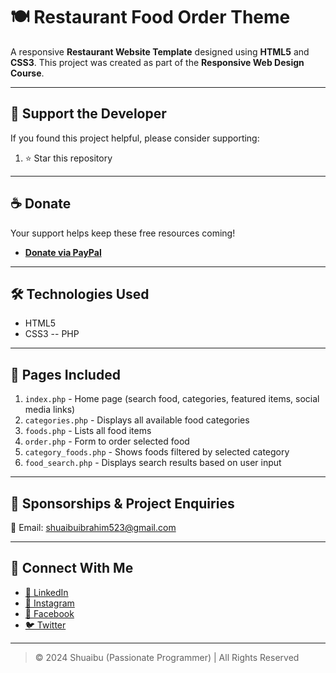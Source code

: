 # 🍽️ Restaurant Food Order Theme

A responsive **Restaurant Website Template** designed using **HTML5** and **CSS3**. This project was created as part of the **Responsive Web Design Course**.

---

## 💖 Support the Developer

If you found this project helpful, please consider supporting:

1. ⭐ Star this repository

---

## ☕ Donate

Your support helps keep these free resources coming!

- **[Donate via PayPal]()**

---

## 🛠️ Technologies Used

- HTML5  
- CSS3
-- PHP

---

## 📄 Pages Included

1. `index.php` - Home page (search food, categories, featured items, social media links)
2. `categories.php` - Displays all available food categories
3. `foods.php` - Lists all food items
4. `order.php` - Form to order selected food
5. `category_foods.php` - Shows foods filtered by selected category
6. `food_search.php` - Displays search results based on user input

---

## 🤝 Sponsorships & Project Enquiries

📧 Email: [shuaibuibrahim523@gmail.com](mailto:shuaibuibrahim523@gmail.com)

---

## 🔗 Connect With Me

- [💼 LinkedIn](https://www.linkedin.com/in/#)
- [📸 Instagram](https://www.instagram.com/#")
- [📘 Facebook](https://www.facebook.com/#")
- [🐦 Twitter](https://www.twitter.com/#")

---

> © 2024 Shuaibu (Passionate Programmer) | All Rights Reserved
